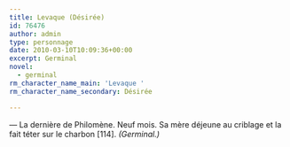 ```yaml
---
title: Levaque (Désirée)
id: 76476
author: admin
type: personnage
date: 2010-03-10T10:09:36+00:00
excerpt: Germinal
novel:
  - germinal
rm_character_name_main: 'Levaque '
rm_character_name_secondary: Désirée

---
```

— La dernière de Philomène. Neuf mois. Sa mère déjeune au criblage et la fait téter sur le charbon [114]. _(Germinal.)_